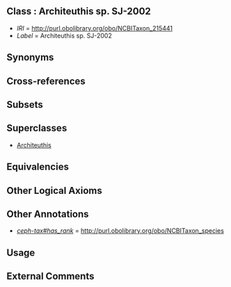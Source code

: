 
## Class : Architeuthis sp. SJ-2002

 * *IRI* = http://purl.obolibrary.org/obo/NCBITaxon_215441
 * *Label* = Architeuthis sp. SJ-2002

## Synonyms


## Cross-references


## Subsets


## Superclasses

 * [Architeuthis](../../NCBITaxon/55/NCBITaxon_34555.md)

## Equivalencies


## Other Logical Axioms


## Other Annotations

 * *[ceph-tax#has_rank](../../ceph-tax#has/nk/ceph-tax#has_rank.md)* = http://purl.obolibrary.org/obo/NCBITaxon_species

## Usage


## External Comments

